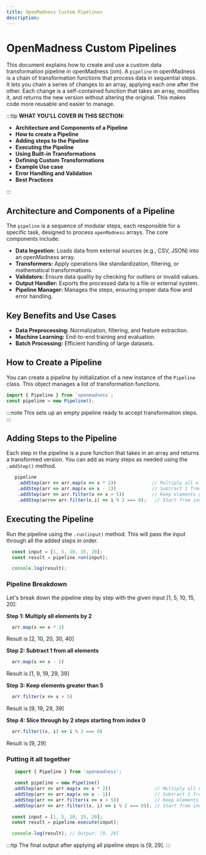 ```yaml
---
title: OpenMadness Custom Pipelines
description: 
---
```


# OpenMadness Custom Pipelines
This document explains how to create and use a custom data transformation pipeline in openMadness (om). A `pipeline` in openMadness is a chain of transformation functions that process data in sequential steps. It lets you chain a series of changes to an array, applying each one after the other. Each change is a self-contained function that takes an array, modifies it, and returns the new version without altering the original. This makes code more reusable and easier to manage.

:::tip
**WHAT YOU'LL COVER IN THIS SECTION:**
- **Architecture and Components of a Pipeline**
- **How to create a Pipeline**
- **Adding steps to the Pipeline**
- **Executing the Pipeline**
- **Using Built-in Transformations**
- **Defining Custom Transformations**
- **Example Use case**
- **Error Handling and Validation**
- **Best Practices**

:::

## Architecture and Components of a Pipeline
The `pipeline` is a sequence of modular steps, each responsible for a specific task, designed to process `openMadness` arrays. The core components include:
- **Data Ingestion:** Loads data from external sources (e.g., CSV, JSON) into an openMadness array.
- **Transformers:** Apply operations like standardization, filtering, or mathematical transformations.
- **Validators:** Ensure data quality by checking for outliers or invalid values.
- **Output Handler:** Exports the processed data to a file or external system.
- **Pipeline Manager:**  Manages the steps, ensuring proper data flow and error handling.


## Key Benefits and Use Cases
- **Data Preprocessing:** Normalization, filtering, and feature extraction.
- **Machine Learning:** End-to-end training and evaluation.
- **Batch Processing:** Efficient handling of large datasets.

## How to Create a Pipeline
You can create a pipeline by initialization of a new instance of the `Pipeline` class. This object manages a list of transformation functions.

```js
import { Pipeline } from `openmadness`;
const pipeline = new Pipeline();
```

:::note 
This sets up an empty pipeline ready to accept transformation steps.
:::
 
## Adding Steps to the Pipeline
Each step in the pipeline is a pure function that takes in an array and returns a transformed version. You can add as many steps as needed using the `.addStep()` method.

```js
   pipeline
    .addStep(arr => arr.map(x => x * 2))             // Multiply all elements by 2
    .addStep(arr => arr.map(x => x - 1))             // Subtract 1 from all elements
    .addStep(arr => arr.filter(x => x > 5))          // Keep elements greater than 5
    .addStep(arr=> arr.filter(x,i) => i % 2 === 0);   // Start from index 0 and slice through by 2 steps 

```
## Executing the Pipeline
Run the pipeline using the `.run(input)` method. This will pass the input through all the added steps in order.
```js
  const input = [1, 5, 10, 15, 20];
  const result = pipeline.run(input);

  console.log(result); 
```

### Pipeline Breakdown
Let's break down the pipeline step by step with the given input [1, 5, 10, 15, 20]:

**Step 1: Multiply all elements by 2** 
```js
  arr.map(x => x * 2)
```
Result is [2, 10, 20, 30, 40]

**Step 2: Subtract 1 from all elements**
```js
  arr.map(x => x - 1)
```

Result is [1, 9, 19, 29, 39]

**Step 3: Keep elements greater than 5**
```js
  arr.filter(x => x > 5)
```
Result is [9, 19, 29, 39]

**Step 4: Slice through by 2 steps starting from index 0**
```js
  arr.filter((x, i) => i % 2 === 0)
```
Result is [9, 29]

### Putting it all together
```js
   import { Pipeline } from 'openmadness';

   const pipeline = new Pipeline()
  .addStep(arr => arr.map(x => x * 2))                // Multiply all elements by 2
  .addStep(arr => arr.map(x => x - 1))                // Subtract 1 from all elements
  .addStep(arr => arr.filter(x => x > 5))             // Keep elements greater than 5
  .addStep(arr => arr.filter((x, i) => i % 2 === 0)); // Start from index 0 and slice through by 2 steps 

  const input = [1, 5, 10, 15, 20];
  const result = pipeline.execute(input);

  console.log(result); // Output: [9, 29]
```

:::tip
The final output after applying all pipeline steps is [9, 29].
:::

